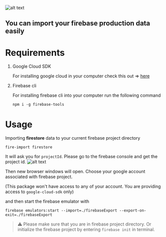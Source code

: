 ![alt text](https://github.com/sanketkheni01/fire-import/blob/master/assets/cover.jpg?raw=true)

## You can import your firebase production data easily

# Requirements

1. Google Cloud SDK

   For installing google cloud in your computer check this out => [here](https://cloud.google.com/sdk/docs/install)

2. Firebase cli

   For installing firebase cli into your computer run the following command

   `npm i -g firebase-tools`

# Usage

Importing **firestore** data to your current firebase project directory

`fire-import firestore`

It will ask you for `projectId`. Please go to the firebase console and get the project id.
![alt text](https://github.com/sanketkheni01/fire-import/blob/master/assets/firebaseSetting.png?raw=true)

Then new browser windows will open. Choose your google account associated with firebase project.

(This package won't have access to any of your account. You are providing access to `google-cloud-sdk` only)

and then start the firebase emulator with

`firebase emulators:start --import=./firebaseExport --export-on-exit=./firebaseExport`

> :warning: Please make sure that you are in firebase project directory. Or initialize the firebase project by entering `firebase init` in terminal.
